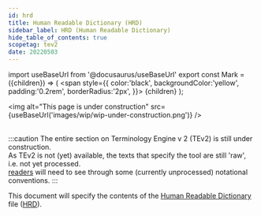 ```yaml
---
id: hrd
title: Human Readable Dictionary (HRD)
sidebar_label: HRD (Human Readable Dictionary)
hide_table_of_contents: true
scopetag: tev2
date: 20220503
---
```


import useBaseUrl from '@docusaurus/useBaseUrl'
export const Mark = ({children}) => (
  <span style={{ color:'black', backgroundColor:'yellow', padding:'0.2rem', borderRadius:'2px', }}>
    {children}
  </span> );

<img
  alt="This page is under construction"
  src={useBaseUrl('images/wip/wip-under-construction.png')}
/><br/><br/>

:::caution
The entire section on Terminology Engine v 2 (TEv2) is still under construction.<br/>
As TEv2 is not (yet) available, the texts that specify the tool are still 'raw', i.e. not yet processed.<br/>[readers](@) will need to see through some (currently unprocessed) notational conventions.
:::

This document will specify the contents of the [Human Readable Dictionary](hrd@) file ([HRD](@)).
